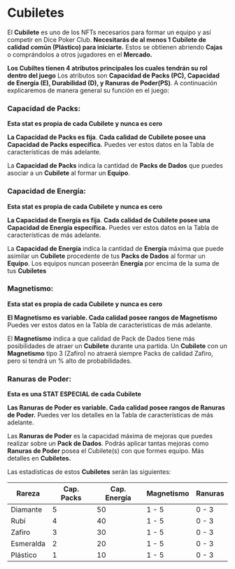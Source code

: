 # Cubiletes

El **Cubilete** es uno de los NFTs necesarios para formar un equipo y así competir en Dice Poker Club. **Necesitarás de al menos 1 Cubilete de calidad común (Plástico) para iniciarte.** Estos se obtienen abriendo **Cajas** o comprándolos a otros jugadores en el **Mercado.**

**Los Cubiltes tienen 4 atributos principales los cuales tendrán su rol dentro del juego**
Los atributos son **Capacidad de Packs (PC), Capacidad de Energía (E), Durabilidad (D), y Ranuras de Poder(PS)**. A continuación explicaremos de manera general su función en el juego:

### **Capacidad de Packs:**

**Esta stat es propia de cada Cubilete y nunca es cero**

**La Capacidad de Packs es fija**. **Cada calidad de Cubilete posee una Capacidad de Packs específica.** Puedes ver estos datos en la Tabla de características de más adelante.

La **Capacidad de Packs** indica la cantidad de **Packs de Dados** que puedes asociar a un **Cubilete** al formar un **Equipo**.

### **Capacidad de Energía:**

**Esta stat es propia de cada Cubilete y nunca es cero**

**La Capacidad de Energía es fija**. **Cada calidad de Cubilete posee una Capacidad de Energía específica.** Puedes ver estos datos en la Tabla de características de más adelante.

La **Capacidad de Energía** indica la cantidad de **Energía** máxima que puede asimilar un **Cubilete** procedente de tus **Packs de Dados** al formar un **Equipo**. Los equipos nuncan poseerán **Energía** por encima de la suma de tus **Cubiletes**

### **Magnetismo:**
**Esta stat es propia de cada Cubilete y nunca es cero**

**El Magnetismo es variable. Cada calidad posee rangos de Magnetismo** Puedes ver estos datos en la Tabla de características de más adelante.

El **Magnetismo** indica a que calidad de Pack de Dados tiene más posibilidades de atraer un **Cubilete** durante una partida. Un **Cubilete** con un **Magnetismo** tipo 3 (Zafiro) no atraerá siempre Packs de calidad Zafiro, pero si tendrá un % alto de probabilidades.
### Ranuras de Poder:

**Esta es una STAT ESPECIAL de cada Cubilete** 

**Las Ranuras de Poder es variable. Cada calidad posee rangos de Ranuras de Poder.** Puedes ver los detalles en la Tabla de características de más adelante.

Las **Ranuras de Poder** es la capacidad máxima de mejoras que puedes realizar sobre un **Pack de Dados**. Podrás aplicar tantas mejoras como **Ranuras de Poder** posea el Cubilete(s) con que formes equipo. Más detalles en **Cubiletes.**

Las estadísticas de estos **Cubiletes** serán las siguientes:

| Rareza    |  Cap. Packs | Cap. Energía | Magnetismo | Ranuras  |
| ---       |  ---        | ---          | ---        | ---      |
| Diamante  |  5          | 50           | 1 - 5      | 0 - 3    |
| Rubí      |  4          | 40           | 1 - 5      | 0 - 3    |
| Zafiro    |  3          | 30           | 1 - 5      | 0 - 3    |
| Esmeralda |  2          | 20           | 1 - 5      | 0 - 3    |
| Plástico  |  1          | 10           | 1 - 5      | 0 - 3    |          